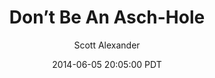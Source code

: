 ---
layout: podcast
title: "Don’t Be An Asch-Hole"
author: Scott Alexander
description: https://slatestarcodex.com/2014/06/05/dont-be-an-asch-hole/
date: 2014-06-05 20:05:00 PDT
length: 1529291
duration: 382
guid: dont-be-an-asch-hole
---